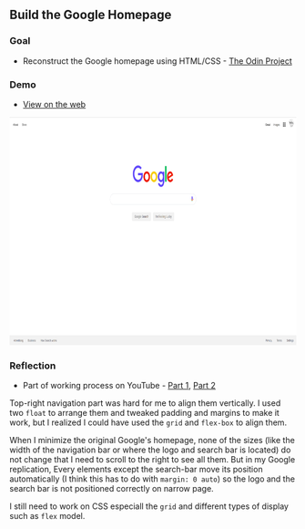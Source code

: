 ## Build the Google Homepage

### Goal
- Reconstruct the Google homepage using HTML/CSS - [The Odin Project](https://www.theodinproject.com/courses/web-development-101/lessons/html-css)

### Demo
- [View on the web](https://myoiwritescode.github.io/projects/google-homepage/)

<a href="#"><img src="./home.png" height="400" width="800"/></a>

### Reflection
- Part of working process on YouTube - [Part 1](https://youtu.be/Hq7sR-suNhY), [Part 2](https://youtu.be/XjsHG46kHDo)

Top-right navigation part was hard for me to align them vertically. I used two `float` to arrange them and tweaked padding and margins to make it work, but I realized I could have used the `grid` and `flex-box` to align them. 

When I minimize the original Google's homepage, none of the sizes (like the width of the navigation bar or where the logo and search bar is located) do not change that I need to scroll to the right to see all them. But in my Google replication, Every elements except the search-bar move its position automatically (I think this has to do with `margin: 0 auto`) so the logo and the search bar is not positioned correctly on narrow page.

I still need to work on CSS especiall the `grid` and different types of display such as `flex` model.
